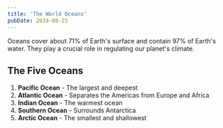 ```yaml
---
title: 'The World Oceans'
pubDate: 2024-08-25
---
```


Oceans cover about 71% of Earth's surface and contain 97% of Earth's water. They play a crucial role in regulating our planet's climate.

## The Five Oceans

1. **Pacific Ocean** - The largest and deepest
2. **Atlantic Ocean** - Separates the Americas from Europe and Africa
3. **Indian Ocean** - The warmest ocean
4. **Southern Ocean** - Surrounds Antarctica
5. **Arctic Ocean** - The smallest and shallowest
